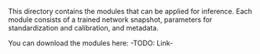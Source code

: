 This directory contains the modules that can be applied for inference. Each module consists of a trained network snapshot, parameters for standardization and calibration, and metadata.

You can download the modules here:
-TODO: Link-
